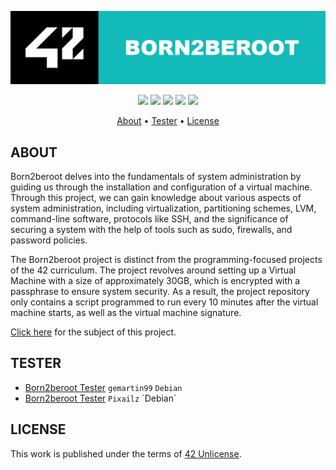 <p align="center">
  <img src="https://github.com/jotavare/jotavare/blob/main/42/banner/42_banner_born2beroot.png">
</p>

<p align="center">
	<img src="https://img.shields.io/badge/status-finished-success?color=%2312bab9&style=flat-square" />
	<img src="https://img.shields.io/badge/evaluated-21%20%2F%2012%20%2F%202022-success?color=%2312bab9&style=flat-square" />
	<img src="https://img.shields.io/badge/score-125%20%2F%20100-success?color=%2312bab9&style=flat-square" />
	<img src="https://img.shields.io/github/languages/top/jotavare/born2beroot?color=%2312bab9&style=flat-square" />
	<img src="https://img.shields.io/github/last-commit/jotavare/born2beroot?color=%2312bab9&style=flat-square" />
</p>

<p align="center">
	<a href="#about">About</a> •
	<a href="#tester">Tester</a> •
	<a href="#license">License</a>
</p>

## ABOUT
Born2beroot delves into the fundamentals of system administration by guiding us through the installation and configuration of a virtual machine.
Through this project, we can gain knowledge about various aspects of system administration, including virtualization, partitioning schemes, LVM, command-line software, protocols like SSH, and the significance of securing a system with the help of tools such as sudo, firewalls, and password policies.

The Born2beroot project is distinct from the programming-focused projects of the 42 curriculum. The project revolves around setting up a Virtual Machine with a size of approximately 30GB, which is encrypted with a passphrase to ensure system security. As a result, the project repository only contains a script programmed to run every 10 minutes after the virtual machine starts, as well as the virtual machine signature.

<a href="https://github.com/jotavare/born2beroot/blob/master/subject/en_subject_born2beroot.pdf">Click here</a> for the subject of this project.

## TESTER
* <a href="https://github.com/gemartin99/Born2beroot-Tester">Born2beroot Tester</a> `gemartin99` `Debian`
* <a href="https://github.com/Pixailz/Born2BeRootTester">Born2beroot Tester</a> `Pixailz` ´Debian`

## LICENSE
<p>
This work is published under the terms of <a href="https://github.com/jotavare/jotavare/blob/main/LICENSE">42 Unlicense</a>.
</p>
